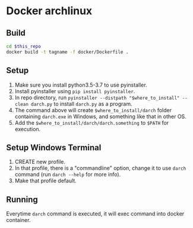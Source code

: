 # Docker archlinux

## Build

```bash
cd $this_repo
docker build -t tagname -f docker/Dockerfile .
```

## Setup

1. Make sure you install python3.5-3.7 to use pyinstaller.
2. Install pyinstaller using ```pip install pyinstaller```.
3. In repo directory, run ```pyinstaller --distpath "$where_to_install" --clean darch.py``` to install ```darch.py``` as a program.
4. The command above will create ```$where_to_install/darch``` folder containing ```darch.exe``` in Windows, and something like that in other OS.
5. Add the ```$where_to_install/darch/darch.something``` to ```$PATH``` for execution.

## Setup Windows Terminal

1. CREATE new profile.
2. In that profile, there is a "commandline" option, change it to use ```darch``` command (run ```darch --help``` for more info).
3. Make that profile default.

## Running

Everytime ```darch``` command is executed, it will exec command into docker container.